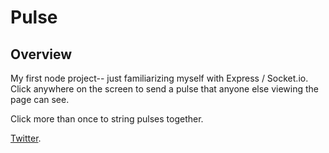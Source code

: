 # Pulse

## Overview
My first node project-- just familiarizing myself with Express / Socket.io. Click anywhere on the screen to send a pulse that anyone else viewing the page can see.

Click more than once to string pulses together.

[Twitter](http://twitter.com/aaronykng "Twitter").